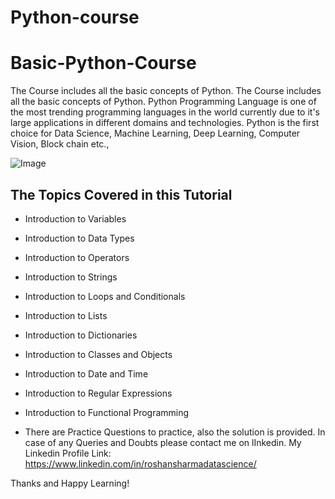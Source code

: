 # Python-course
# Basic-Python-Course
The Course includes all the basic concepts of Python.
The Course includes all the basic concepts of Python. Python Programming Language is one of the most trending programming languages in the world currently due to it's large applications in different domains and technologies. Python is the first choice for Data Science, Machine Learning, Deep Learning, Computer Vision, Block chain etc.,

![Image](https://encrypted-tbn0.gstatic.com/images?q=tbn%3AANd9GcQmTYrhvIjvLCyJlnFADG5GX99JX_KJqUa9yseQr2MsZQawxMcn&usqp=CAU)

## The Topics Covered in this Tutorial

* Introduction to Variables
* Introduction to Data Types
* Introduction to Operators
* Introduction to Strings
* Introduction to Loops and Conditionals
* Introduction to Lists
* Introduction to Dictionaries
* Introduction to Classes and Objects
* Introduction to Date and Time
* Introduction to Regular Expressions
* Introduction to Functional Programming

* There are Practice Questions to practice, also the solution is provided.
In case of any Queries and Doubts please contact me on lInkedin.
My Linkedin Profile Link: https://www.linkedin.com/in/roshansharmadatascience/

Thanks and Happy Learning!
